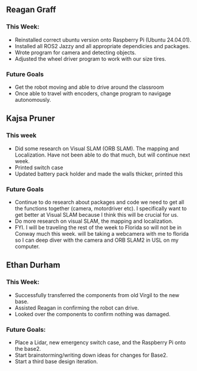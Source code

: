 ## Reagan Graff
### This Week:
- Reinstalled correct ubuntu version onto Raspberry Pi (Ubuntu 24.04.01). 
- Installed all ROS2 Jazzy and all appropriate dependicies and packages.
- Wrote program for camera and detecting objects. 
- Adjusted the wheel driver program to work with our size tires.

### Future Goals
- Get the robot moving and able to drive around the classroom
- Once able to travel with encoders, change program to navigage autonomously. 

## Kajsa Pruner
### This week
- Did some research on Visual SLAM (ORB SLAM). The mapping and Localization. Have not been able to do that much, but will continue next week.
- Printed switch case
- Updated battery pack holder and made the walls thicker, printed this

### Future Goals
- Continue to do research about packages and code we need to get all the functions together (camera, motordriver etc). I specifically want to get better at Visual SLAM because I think this will be crucial for us.
- Do more research on visual SLAM, the mapping and localization.
- FYI. I will be traveling the rest of the week to Florida so will not be in Conway much this week. will be taking a webcamera with me to florida so I can deep diver with the camera and ORB SLAM2 in USL on my computer.

## Ethan Durham
### This Week:
- Successfully transferred the components from old Virgil to the new base.
- Assisted Reagan in confirming the robot can drive.
- Looked over the components to confirm nothing was damaged.

### Future Goals:
- Place a Lidar, new emergency switch case, and the Raspberry Pi onto the base2.
- Start brainstorming/writing down ideas for changes for Base2. 
- Start a third base design iteration. 
